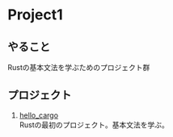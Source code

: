 # Project1

## やること
Rustの基本文法を学ぶためのプロジェクト群

## プロジェクト
1. [hello_cargo](hello_cargo/README.md)  
Rustの最初のプロジェクト。基本文法を学ぶ。